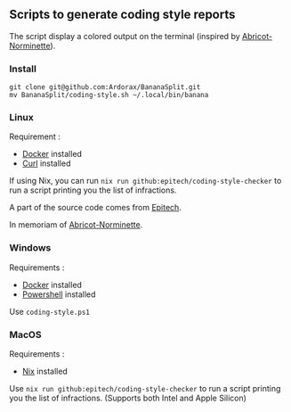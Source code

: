 ## Scripts to generate coding style reports

The script display a colored output on the terminal (inspired by [Abricot-Norminette](https://github.com/Just1truc/Abricot-Norminette)).

### Install
```
git clone git@github.com:Ardorax/BananaSplit.git
mv BananaSplit/coding-style.sh ~/.local/bin/banana
```
### Linux

Requirement :

- [Docker](https://docs.docker.com/engine/install/) installed
- [Curl](https://curl.se/download.html) installed

If using Nix, you can run `nix run github:epitech/coding-style-checker` to run a script printing you the list of infractions.

A part of the source code comes from [Epitech](https://github.com/Epitech).

In memoriam of [Abricot-Norminette](https://github.com/Just1truc/Abricot-Norminette).

### Windows

Requirements :

- [Docker](https://docs.docker.com/engine/install/) installed
- [Powershell](https://docs.microsoft.com/en-us/powershell/scripting/install/installing-powershell-on-windows) installed

Use `coding-style.ps1`

### MacOS

Requirements :

- [Nix](https://github.com/DeterminateSystems/nix-installer) installed

Use `nix run github:epitech/coding-style-checker` to run a script printing you the list of infractions.
(Supports both Intel and Apple Silicon)
